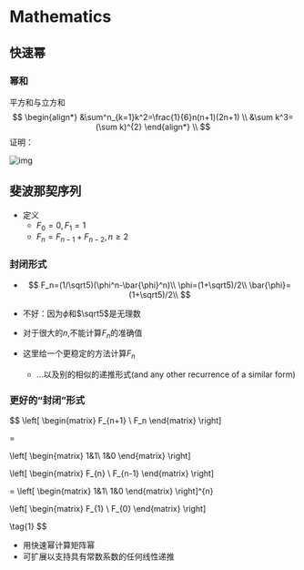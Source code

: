# Mathematics

## 快速幂

### 幂和

平方和与立方和
$$
\begin{align*}
&\sum^n_{k=1}k^2=\frac{1}{6}n(n+1)(2n+1) \\
&\sum k^3=(\sum k)^{2}
\end{align*} \\
$$
证明：

![img](https://github.com/Qasak/all-about-stanford-cs-97si/blob/master/mathematics/sum_of_squares.jpg)

## 斐波那契序列

+ 定义
  + $F_0=0,F_1=1$
  + $F_n=F_{n-1}+F_{n-2},n\ge2$

### 封闭形式

+ $$
  F_n=(1/\sqrt5)(\phi^n-\bar{\phi}^n)\\ \phi=(1+\sqrt5)/2\\ \bar{\phi}=(1+\sqrt5)/2\\
  $$

  

+ 不好：因为$\phi$和$\sqrt5$是无理数

+ 对于很大的$n$,不能计算$F_n$的准确值

+ 这里给一个更稳定的方法计算$F_n$

  + ...以及别的相似的递推形式(and any other recurrence of a similar form)

### 更好的“封闭”形式

$$
\left[
\begin{matrix}
F_{n+1} \\ F_n
\end{matrix}
\right] 

=

\left[
\begin{matrix}
1&1\\
1&0
\end{matrix}
\right]

\left[
\begin{matrix}
F_{n} \\ F_{n-1}
\end{matrix}
\right] 

=
\left[
\begin{matrix}
1&1\\
1&0
\end{matrix}
\right]^{n}

\left[
\begin{matrix}
F_{1} \\ F_{0}
\end{matrix}
\right] 



\tag{1}
$$

+ 用快速幂计算矩阵幂
+ 可扩展以支持具有常数系数的任何线性递推